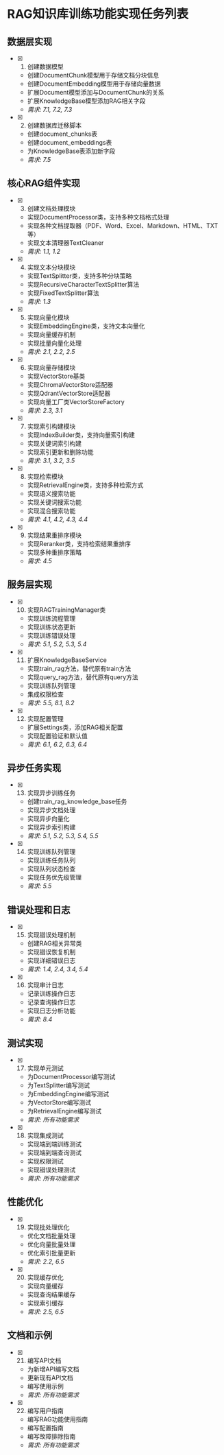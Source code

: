 # RAG知识库训练功能实现任务列表

## 数据层实现

- [x] 1. 创建数据模型
  - 创建DocumentChunk模型用于存储文档分块信息
  - 创建DocumentEmbedding模型用于存储向量数据
  - 扩展Document模型添加与DocumentChunk的关系
  - 扩展KnowledgeBase模型添加RAG相关字段
  - _需求: 7.1, 7.2, 7.3_

- [x] 2. 创建数据库迁移脚本
  - 创建document_chunks表
  - 创建document_embeddings表
  - 为KnowledgeBase表添加新字段
  - _需求: 7.5_

## 核心RAG组件实现

- [x] 3. 创建文档处理模块
  - 实现DocumentProcessor类，支持多种文档格式处理
  - 实现各种文档提取器（PDF、Word、Excel、Markdown、HTML、TXT等）
  - 实现文本清理器TextCleaner
  - _需求: 1.1, 1.2_

- [x] 4. 实现文本分块模块
  - 实现TextSplitter类，支持多种分块策略
  - 实现RecursiveCharacterTextSplitter算法
  - 实现FixedTextSplitter算法
  - _需求: 1.3_

- [x] 5. 实现向量化模块
  - 实现EmbeddingEngine类，支持文本向量化
  - 实现向量缓存机制
  - 实现批量向量化处理
  - _需求: 2.1, 2.2, 2.5_

- [x] 6. 实现向量存储模块
  - 实现VectorStore基类
  - 实现ChromaVectorStore适配器
  - 实现QdrantVectorStore适配器
  - 实现向量工厂类VectorStoreFactory
  - _需求: 2.3, 3.1_

- [x] 7. 实现索引构建模块
  - 实现IndexBuilder类，支持向量索引构建
  - 实现关键词索引构建
  - 实现索引更新和删除功能
  - _需求: 3.1, 3.2, 3.5_

- [x] 8. 实现检索模块
  - 实现RetrievalEngine类，支持多种检索方式
  - 实现语义搜索功能
  - 实现关键词搜索功能
  - 实现混合搜索功能
  - _需求: 4.1, 4.2, 4.3, 4.4_

- [x] 9. 实现结果重排序模块
  - 实现Reranker类，支持检索结果重排序
  - 实现多种重排序策略
  - _需求: 4.5_

## 服务层实现

- [x] 10. 实现RAGTrainingManager类
  - 实现训练流程管理
  - 实现训练状态更新
  - 实现训练错误处理
  - _需求: 5.1, 5.2, 5.3, 5.4_

- [x] 11. 扩展KnowledgeBaseService
  - 实现train_rag方法，替代原有train方法
  - 实现query_rag方法，替代原有query方法
  - 实现训练队列管理
  - 集成权限检查
  - _需求: 5.5, 8.1, 8.2_

- [x] 12. 实现配置管理
  - 扩展Settings类，添加RAG相关配置
  - 实现配置验证和默认值
  - _需求: 6.1, 6.2, 6.3, 6.4_

## 异步任务实现

- [x] 13. 实现异步训练任务
  - 创建train_rag_knowledge_base任务
  - 实现异步文档处理
  - 实现异步向量化
  - 实现异步索引构建
  - _需求: 5.1, 5.2, 5.3, 5.4, 5.5_

- [x] 14. 实现训练队列管理
  - 实现训练任务队列
  - 实现队列状态检查
  - 实现任务优先级管理
  - _需求: 5.5_

## 错误处理和日志

- [x] 15. 实现错误处理机制
  - 创建RAG相关异常类
  - 实现错误恢复机制
  - 实现详细错误日志
  - _需求: 1.4, 2.4, 3.4, 5.4_

- [x] 16. 实现审计日志
  - 记录训练操作日志
  - 记录查询操作日志
  - 实现日志分析功能
  - _需求: 8.4_

## 测试实现

- [x] 17. 实现单元测试
  - 为DocumentProcessor编写测试
  - 为TextSplitter编写测试
  - 为EmbeddingEngine编写测试
  - 为VectorStore编写测试
  - 为RetrievalEngine编写测试
  - _需求: 所有功能需求_

- [x] 18. 实现集成测试
  - 实现端到端训练测试
  - 实现端到端查询测试
  - 实现权限测试
  - 实现错误处理测试
  - _需求: 所有功能需求_

## 性能优化

- [x] 19. 实现批处理优化
  - 优化文档批量处理
  - 优化向量批量处理
  - 优化索引批量更新
  - _需求: 2.2, 6.5_

- [x] 20. 实现缓存优化
  - 实现向量缓存
  - 实现查询结果缓存
  - 实现索引缓存
  - _需求: 2.5, 6.5_

## 文档和示例

- [x] 21. 编写API文档
  - 为新增API编写文档
  - 更新现有API文档
  - 编写使用示例
  - _需求: 所有功能需求_

- [x] 22. 编写用户指南
  - 编写RAG功能使用指南
  - 编写配置指南
  - 编写故障排除指南
  - _需求: 所有功能需求_